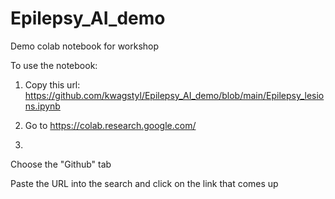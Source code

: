 # Epilepsy_AI_demo
Demo colab notebook for workshop

To use the notebook:

1) Copy this url:
https://github.com/kwagstyl/Epilepsy_AI_demo/blob/main/Epilepsy_lesions.ipynb

2) Go to https://colab.research.google.com/
3) 
Choose the "Github" tab


Paste the URL into the search and click on the link that comes up
